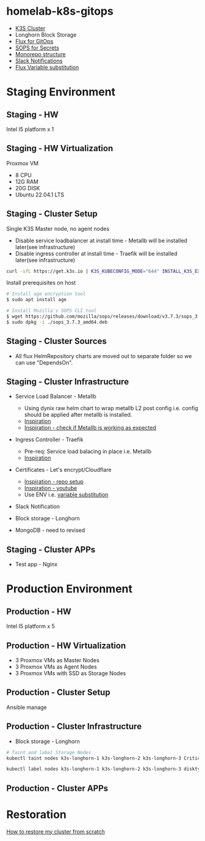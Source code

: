 # homelab-k8s-gitops

- [K3S Cluster](docs/k8s-commands.md)
- Longhorn Block Storage
- [Flux for GitOps](https://fluxcd.io/)
- [SOPS for Secrets](https://fluxcd.io/flux/guides/mozilla-sops/)
- [Monorepo structure](https://fluxcd.io/flux/guides/repository-structure/)
- [Slack Notifications](https://fluxcd.io/flux/guides/notifications/)
- [Flux Variable substitution](https://fluxcd.io/flux/components/kustomize/kustomization/#variable-substitution)

# Staging Environment
## Staging - HW
Intel I5 platform x 1 
## Staging - HW Virtualization
Proxmox VM 
- 8 CPU
- 12G RAM
- 20G DISK
- Ubuntu 22.04.1 LTS
## Staging - Cluster Setup
Single K3S Master node, no agent nodes
- Disable service loadbalancer at install time - Metallb will be installed later(see infrastructure)
- Disable ingress controller at install time - Traefik will be installed later(see infrastructure) 

```bash
curl -sfL https://get.k3s.io | K3S_KUBECONFIG_MODE="644" INSTALL_K3S_EXEC="--disable servicelb --disable traefik" sh -
```

Install prerequisites on host
```bash
# Install age encryption tool 
$ sudo apt install age

# Install Mozilla's SOPS CLI tool
$ wget https://github.com/mozilla/sops/releases/download/v3.7.3/sops_3.7.3_amd64.deb
$ sudo dpkg -i ./sops_3.7.3_amd64.deb
```
## Staging - Cluster Sources
- All flux HelmRepository charts are moved out to separate folder so we can use "DependsOn".
## Staging - Cluster Infrastructure
- Service Load Balancer - Metallb
    - Using dynix raw helm chart to wrap metallb L2 post config i.e. config should be applied after metallb is installed.
    - [Inspiration](https://www.youtube.com/watch?v=zNbqxPRTjFg&t=474s)
    - [Inspiration - check if Metallb is working as expected](https://youtu.be/dEAtD9PVr_Q?t=477)
- Ingress Controller - Traefik
    - Pre-req: Service load balacing in place i.e. Metallb
    - [Inspiration](https://www.youtube.com/watch?v=G4CmbYL9UPg&t=907s)
- Certificates - Let's encrypt/Cloudflare
    - [Inspiration - repo setup](https://github.com/onedr0p/flux-cluster-template/tree/main/cluster/apps/networking/cert-manager)
    - [Inspiration - youtube](https://www.youtube.com/watch?v=G4CmbYL9UPg&t=907s)
    - Use ENV i.e. [variable substitution](https://fluxcd.io/flux/components/kustomize/kustomization/#variable-substitution)
- Slack Notification

- Block storage - Longhorn



- MongoDB - need to revised

## Staging - Cluster APPs
- Test app - Nginx

# Production Environment
## Production - HW
Intel I5 platform x 5
## Production - HW Virtualization
- 3 Proxmox VMs as Master Nodes
- 3 Proxmox VMs as Agent Nodes
- 3 Proxmox VMs with SSD as Storage Nodes

## Production - Cluster Setup
Ansible manage



## Production - Cluster Infrastructure
- Block storage - Longhorn
```bash
# Taint and label Storage Nodes 
kubectl taint nodes k3s-longhorn-1 k3s-longhorn-2 k3s-longhorn-3 CriticalAddonsOnly=true:NoExecute

kubectl label nodes k3s-longhorn-1 k3s-longhorn-2 k3s-longhorn-3 disktype=ssd
```

## Production - Cluster APPs

# Restoration
[How to restore my cluster from scratch](docs/restoration.md)